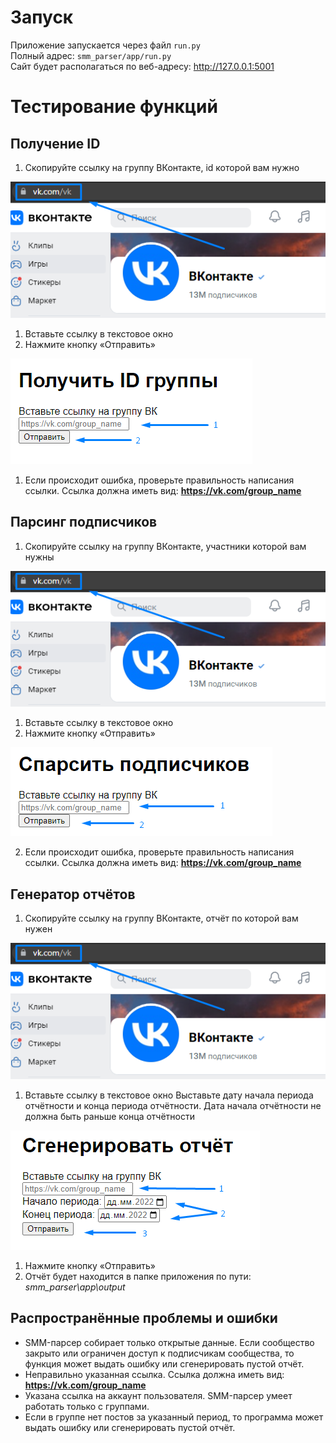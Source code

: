 # Запуск


Приложение запускается через файл `run.py` \
Полный адрес: `smm_parser/app/run.py` \
Сайт будет располагаться по веб-адресу: http://127.0.0.1:5001

# Тестирование функций
## Получение ID
1. Скопируйте ссылку на группу ВКонтакте, id которой вам нужно

<img src="smm_parser/app/static/img/image001.png" align="middle ">

1. Вставьте ссылку в текстовое окно
1. Нажмите кнопку «Отправить»

<img src="smm_parser/app/static/img/image003.png" align="middle ">

1. Если происходит ошибка, проверьте правильность написания ссылки.
Ссылка должна иметь вид: **https://vk.com/group_name**
## Парсинг подписчиков
1. Скопируйте ссылку на группу ВКонтакте, участники которой вам нужны

<img src="smm_parser/app/static/img/image001.png" align="middle ">

1. Вставьте ссылку в текстовое окно
1. Нажмите кнопку «Отправить»

<img src="smm_parser/app/static/img/image005.png" align="middle ">

2. Если происходит ошибка, проверьте правильность написания ссылки. Ссылка должна иметь вид: **https://vk.com/group_name**
## Генератор отчётов
1. Скопируйте ссылку на группу ВКонтакте, отчёт по которой вам нужен

<img src="smm_parser/app/static/img/image001.png" align="middle ">

1. Вставьте ссылку в текстовое окно
Выставьте дату начала периода отчётности и конца периода отчётности. Дата начала отчётности не должна быть раньше конца отчётности

<img src="smm_parser/app/static/img/image007.png" align="middle ">

1. Нажмите кнопку «Отправить»
1. Отчёт будет находится в папке приложения по пути: _smm_parser\app\output_
## Распространённые проблемы и ошибки
* SMM-парсер собирает только открытые данные. Если сообщество закрыто или ограничен доступ к подписчикам сообщества, то функция может выдать ошибку или сгенерировать пустой отчёт.
* Неправильно указанная ссылка. Ссылка должна иметь вид: **https://vk.com/group_name**
*  Указана ссылка на аккаунт пользователя. SMM-парсер умеет работать только с группами. 
*  Если в группе нет постов за указанный период, то программа может выдать ошибку или сгенерировать пустой отчёт.
